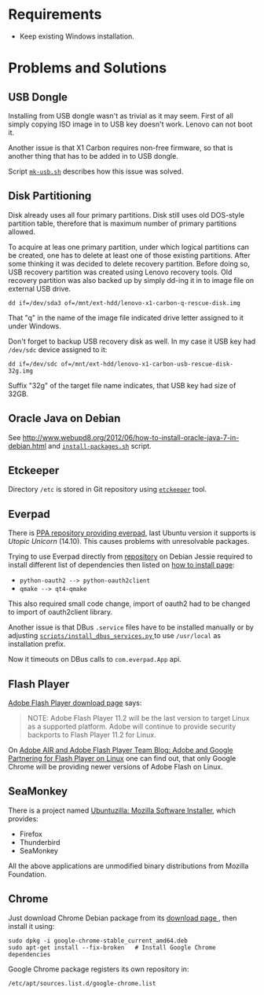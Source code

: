Requirements
============

* Keep existing Windows installation.


Problems and Solutions
======================


USB Dongle
----------

Installing from USB dongle wasn't as trivial as it may seem. First of all
simply copying ISO image in to USB key doesn't work. Lenovo can not boot it.

Another issue is that X1 Carbon requires non-free firmware, so that is another
thing that has to be added in to USB dongle.

Script [`mk-usb.sh`](mk-usb.sh) describes how this issue was solved.


Disk Partitioning
-----------------

Disk already uses all four primary partitions. Disk still uses old DOS-style
partition table, therefore that is maximum number of primary partitions
allowed.

To acquire at leas one primary partition, under which logical partitions can be
created, one has to delete at least one of those existing partitions. After
some thinking it was decided to delete recovery partition. Before doing so, USB
recovery partition was created using Lenovo recovery tools. Old recovery
partition was also backed up by simply dd-ing it in to image file on external
USB drive.

    dd if=/dev/sda3 of=/mnt/ext-hdd/lenovo-x1-carbon-q-rescue-disk.img

That "q" in the name of the image file indicated drive letter assigned to it
under Windows.

Don't forget to backup USB recovery disk as well. In my case it USB key had
`/dev/sdc` device assigned to it:

    dd if=/dev/sdc of=/mnt/ext-hdd/lenovo-x1-carbon-usb-rescue-disk-32g.img

Suffix "32g" of the target file name indicates, that USB key had size of 32GB.


Oracle Java on Debian
---------------------

See <http://www.webupd8.org/2012/06/how-to-install-oracle-java-7-in-debian.html>
and [`install-packages.sh`](install-packages.sh) script.


Etckeeper
---------

Directory `/etc` is stored in Git repository using [`etckeeper`][etckeeper]
tool.


Everpad
-------

There is [PPA repository providing everpad][Everpad PPA], last Ubuntu version
it supports is *Utopic Unicorn* (14.10). This causes problems with unresolvable
packages.

Trying to use Everpad directly from [repository][Everpad repository] on Debian
Jessie required to install different list of dependencies then listed on [how
to install page][Everpad: How to install]:

* `python-oauth2 --> python-oauth2client`
* `qmake --> qt4-qmake`

This also required small code change, import of oauth2 had to be changed to
import of oauth2client library.

Another issue is that DBus `.service` files have to be installed manually or by
adjusting [`scripts/install_dbus_services.py`
][Everpad: scripts/install\_dbus\_services.py] to use `/usr/local` as
installation prefix.

Now it timeouts on DBus calls to `com.everpad.App` api.


Flash Player
------------

[Adobe Flash Player download page][] says:

> NOTE: Adobe Flash Player 11.2 will be the last version to target Linux as a
> supported platform. Adobe will continue to provide security backports to
> Flash Player 11.2 for Linux.

On [Adobe AIR and Adobe Flash Player Team Blog: Adobe and Google Partnering for
Flash Player on Linux][Adobe and Google Partnering for Flash Player on Linux]
one can find out, that only Google Chrome will be providing newer versions of
Adobe Flash on Linux.


SeaMonkey
---------

There is a project named [Ubuntuzilla: Mozilla Software Installer][], which
provides:

* Firefox
* Thunderbird
* SeaMonkey

All the above applications are unmodified binary distributions from Mozilla
Foundation.


Chrome
------

Just download Chrome Debian package from its [download page
][Chrome download page], then install it using:

    sudo dpkg -i google-chrome-stable_current_amd64.deb
    sudo apt-get install --fix-broken   # Install Google Chrome dependencies

Google Chrome package registers its own repository in:

    /etc/apt/sources.list.d/google-chrome.list



[Adobe Flash Player download page]:
  https://get.adobe.com/flashplayer/
[Adobe and Google Partnering for Flash Player on Linux]:
  https://blogs.adobe.com/flashplayer/2012/02/adobe-and-google-partnering-for-flash-player-on-linux.html
[Chrome download page]:
  https://www.google.com/chrome/browser/desktop/
[etckeeper]:
  https://joeyh.name/code/etckeeper/
[Everpad PPA]:
  https://launchpad.net/~nvbn-rm/+archive/ubuntu/ppa
[Everpad repository]:
  https://github.com/nvbn/everpad
[Everpad: How to install]:
  https://github.com/nvbn/everpad/wiki/how-to-install
[Everpad: scripts/install\_dbus\_services.py]:
  https://github.com/nvbn/everpad/blob/develop/scripts/install_dbus_services.py
[Ubuntuzilla: Mozilla Software Installer]:
  http://sourceforge.net/p/ubuntuzilla/wiki/Main_Page/
